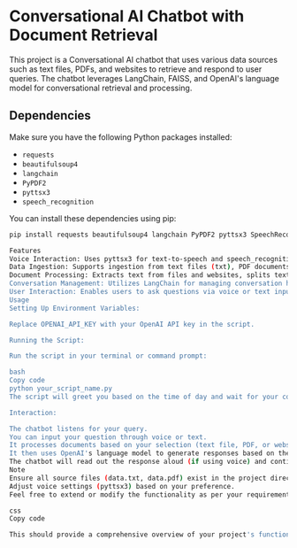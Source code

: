 # Conversational AI Chatbot with Document Retrieval

This project is a Conversational AI chatbot that uses various data sources such as text files, PDFs, and websites to retrieve and respond to user queries. The chatbot leverages LangChain, FAISS, and OpenAI's language model for conversational retrieval and processing.

## Dependencies

Make sure you have the following Python packages installed:

- `requests`
- `beautifulsoup4`
- `langchain`
- `PyPDF2`
- `pyttsx3`
- `speech_recognition`

You can install these dependencies using pip:

```bash
pip install requests beautifulsoup4 langchain PyPDF2 pyttsx3 SpeechRecognition

Features
Voice Interaction: Uses pyttsx3 for text-to-speech and speech_recognition for speech-to-text interaction.
Data Ingestion: Supports ingestion from text files (txt), PDF documents, and websites (requests, beautifulsoup4).
Document Processing: Extracts text from files and websites, splits text into chunks, and creates embeddings using OpenAI's language model via LangChain.
Conversation Management: Utilizes LangChain for managing conversation history and FAISS for efficient document retrieval.
User Interaction: Enables users to ask questions via voice or text input and receive responses based on processed documents.
Usage
Setting Up Environment Variables:

Replace OPENAI_API_KEY with your OpenAI API key in the script.

Running the Script:

Run the script in your terminal or command prompt:

bash
Copy code
python your_script_name.py
The script will greet you based on the time of day and wait for your command either through voice input or text input.

Interaction:

The chatbot listens for your query.
You can input your question through voice or text.
It processes documents based on your selection (text file, PDF, or website).
It then uses OpenAI's language model to generate responses based on the processed documents.
The chatbot will read out the response aloud (if using voice) and continue the conversation until you say "stop".
Note
Ensure all source files (data.txt, data.pdf) exist in the project directory or update the paths accordingly in the script.
Adjust voice settings (pyttsx3) based on your preference.
Feel free to extend or modify the functionality as per your requirements.

css
Copy code

This should provide a comprehensive overview of your project's functionality and features.
